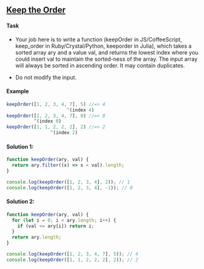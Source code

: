 ## [Keep the Order](https://www.codewars.com/kata/582aafca2d44a4a4560000e7)

#### Task

- Your job here is to write a function (keepOrder in JS/CoffeeScript, keep_order in Ruby/Crystal/Python, keeporder in Julia), which takes a sorted array ary and a value val, and returns the lowest index where you could insert val to maintain the sorted-ness of the array. The input array will always be sorted in ascending order. It may contain duplicates.

- Do not modify the input.

#### Example

```js
keepOrder([1, 2, 3, 4, 7], 5) //=> 4
                      ^(index 4)
keepOrder([1, 2, 3, 4, 7], 0) //=> 0
          ^(index 0)
keepOrder([1, 1, 2, 2, 2], 2) //=> 2
                ^(index 2)
```

#### Solution 1:

```js
function keepOrder(ary, val) {
  return ary.filter((x) => x < val).length;
}

console.log(keepOrder([1, 2, 3, 4], 2)); // 1
console.log(keepOrder([1, 2, 3, 4], -1)); // 0
```
#### Solution 2:

```js
function keepOrder(ary, val) {
  for (let i = 0; i < ary.length; i++) {
    if (val <= ary[i]) return i;
  }
  return ary.length;
}

console.log(keepOrder([1, 2, 3, 4, 7], 5)); // 4
console.log(keepOrder([1, 1, 2, 2, 2], 2)); // 2
``` 